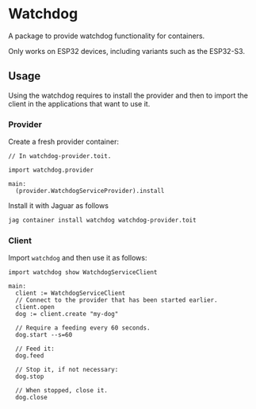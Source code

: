 # Watchdog

A package to provide watchdog functionality for containers.

Only works on ESP32 devices, including variants such as the ESP32-S3.

## Usage

Using the watchdog requires to install the provider and then to
import the client in the applications that want to use it.

### Provider

Create a fresh provider container:

``` toit
// In watchdog-provider.toit.

import watchdog.provider

main:
  (provider.WatchdogServiceProvider).install
```

Install it with Jaguar as follows

``` bash
jag container install watchdog watchdog-provider.toit
```

### Client

Import `watchdog` and then use it as follows:

``` toit
import watchdog show WatchdogServiceClient

main:
  client := WatchdogServiceClient
  // Connect to the provider that has been started earlier.
  client.open
  dog := client.create "my-dog"

  // Require a feeding every 60 seconds.
  dog.start --s=60

  // Feed it:
  dog.feed

  // Stop it, if not necessary:
  dog.stop

  // When stopped, close it.
  dog.close
```
